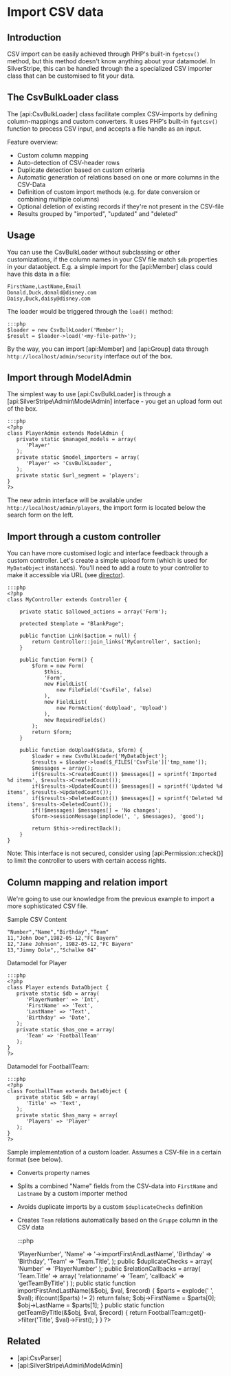 # Import CSV data

## Introduction

CSV import can be easily achieved through PHP's built-in `fgetcsv()` method,
but this method doesn't know anything about your datamodel. In SilverStripe,
this can be handled through the a specialized CSV importer class that can
be customised to fit your data.

## The CsvBulkLoader class

The [api:CsvBulkLoader] class facilitate complex CSV-imports by defining column-mappings and custom converters.
It uses PHP's built-in `fgetcsv()` function to process CSV input, and accepts a file handle as an input.

Feature overview:

*  Custom column mapping
*  Auto-detection of CSV-header rows
*  Duplicate detection based on custom criteria
*  Automatic generation of relations based on one or more columns in the CSV-Data
*  Definition of custom import methods (e.g. for date conversion or combining multiple columns)
*  Optional deletion of existing records if they're not present in the CSV-file
*  Results grouped by "imported", "updated" and "deleted"

## Usage

You can use the CsvBulkLoader without subclassing or other customizations, if the column names
in your CSV file match `$db` properties in your dataobject. E.g. a simple import for the
[api:Member] class could have this data in a file:

	FirstName,LastName,Email
	Donald,Duck,donald@disney.com
	Daisy,Duck,daisy@disney.com

The loader would be triggered through the `load()` method:

	:::php
	$loader = new CsvBulkLoader('Member');
	$result = $loader->load('<my-file-path>');

By the way, you can import [api:Member] and [api:Group] data through `http://localhost/admin/security`
interface out of the box.

## Import through ModelAdmin

The simplest way to use [api:CsvBulkLoader] is through a [api:SilverStripe\Admin\ModelAdmin] interface - you get an upload form out of the box.

	:::php
	<?php
	class PlayerAdmin extends ModelAdmin {
	   private static $managed_models = array(
	      'Player'
	   );
	   private static $model_importers = array(
	      'Player' => 'CsvBulkLoader',
	   );
	   private static $url_segment = 'players';
	}
	?>

The new admin interface will be available under `http://localhost/admin/players`, the import form is located
below the search form on the left.

## Import through a custom controller

You can have more customised logic and interface feedback through a custom controller. 
Let's create a simple upload form (which is used for `MyDataObject` instances). 
You'll need to add a route to your controller to make it accessible via URL 
(see [director](/reference/director)).

	:::php
	<?php
	class MyController extends Controller {

		private static $allowed_actions = array('Form');

		protected $template = "BlankPage";

		public function Link($action = null) {
			return Controller::join_links('MyController', $action);
		}

		public function Form() {
			$form = new Form(
				$this,
				'Form',
				new FieldList(
					new FileField('CsvFile', false)
				),
				new FieldList(
					new FormAction('doUpload', 'Upload')
				),
				new RequiredFields()
			);
			return $form;
		}

		public function doUpload($data, $form) {
			$loader = new CsvBulkLoader('MyDataObject');
			$results = $loader->load($_FILES['CsvFile']['tmp_name']);
			$messages = array();
			if($results->CreatedCount()) $messages[] = sprintf('Imported %d items', $results->CreatedCount());
			if($results->UpdatedCount()) $messages[] = sprintf('Updated %d items', $results->UpdatedCount());
			if($results->DeletedCount()) $messages[] = sprintf('Deleted %d items', $results->DeletedCount());
			if(!$messages) $messages[] = 'No changes';
			$form->sessionMessage(implode(', ', $messages), 'good');

			return $this->redirectBack();
		}
	}

Note: This interface is not secured, consider using [api:Permission::check()] to limit the controller to users
with certain access rights.

## Column mapping and relation import

We're going to use our knowledge from the previous example to import a more sophisticated CSV file.

Sample CSV Content

	"Number","Name","Birthday","Team"
	11,"John Doe",1982-05-12,"FC Bayern"
	12,"Jane Johnson", 1982-05-12,"FC Bayern"
	13,"Jimmy Dole",,"Schalke 04"


Datamodel for Player

	:::php
	<?php
	class Player extends DataObject {
	   private static $db = array(
	      'PlayerNumber' => 'Int',
	      'FirstName' => 'Text',
	      'LastName' => 'Text',
	      'Birthday' => 'Date',
	   );
	   private static $has_one = array(
	      'Team' => 'FootballTeam'
	   );
	}
	?>


Datamodel for FootballTeam:

	:::php
	<?php
	class FootballTeam extends DataObject {
	   private static $db = array(
	      'Title' => 'Text',
	   );
	   private static $has_many = array(
	      'Players' => 'Player'
	   );
	}
	?>


Sample implementation of a custom loader. Assumes a CSV-file in a certain format (see below).

*  Converts property names
*  Splits a combined "Name" fields from the CSV-data into `FirstName` and `Lastname` by a custom importer method
*  Avoids duplicate imports by a custom `$duplicateChecks` definition
*  Creates `Team` relations automatically based on the `Gruppe` column in the CSV data


	:::php
	<?php
	class PlayerCsvBulkLoader extends CsvBulkLoader {
	   public $columnMap = array(
	      'Number' => 'PlayerNumber', 
	      'Name' => '->importFirstAndLastName', 
	      'Birthday' => 'Birthday', 
	      'Team' => 'Team.Title', 
	   );
	   public $duplicateChecks = array(
	      'Number' => 'PlayerNumber'
	   );
	   public $relationCallbacks = array(
	      'Team.Title' => array(
	         'relationname' => 'Team',
	         'callback' => 'getTeamByTitle'
	      )
	   );
	   public static function importFirstAndLastName(&$obj, $val, $record) {
	      $parts = explode(' ', $val);
	      if(count($parts) != 2) return false;
	      $obj->FirstName = $parts[0];
	      $obj->LastName = $parts[1];
	   }
	   public static function getTeamByTitle(&$obj, $val, $record) {
	      return FootballTeam::get()->filter('Title', $val)->First();
	   }
	}
	?>

## Related

*  [api:CsvParser]
*  [api:SilverStripe\Admin\ModelAdmin]

